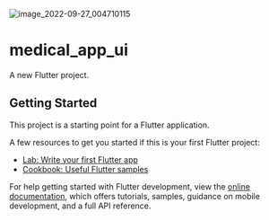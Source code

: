 ![image_2022-09-27_004710115](https://user-images.githubusercontent.com/108852286/192361318-fab509b1-6c4d-43ba-b0d9-925538c1a2de.png)
# medical_app_ui

A new Flutter project.

## Getting Started

This project is a starting point for a Flutter application.

A few resources to get you started if this is your first Flutter project:

- [Lab: Write your first Flutter app](https://docs.flutter.dev/get-started/codelab)
- [Cookbook: Useful Flutter samples](https://docs.flutter.dev/cookbook)

For help getting started with Flutter development, view the
[online documentation](https://docs.flutter.dev/), which offers tutorials,
samples, guidance on mobile development, and a full API reference.
